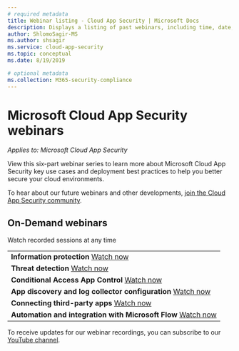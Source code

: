 ```yaml
---
# required metadata
title: Webinar listing - Cloud App Security | Microsoft Docs
description: Displays a listing of past webinars, including time, date, and subject covered.
author: ShlomoSagir-MS
ms.author: shsagir
ms.service: cloud-app-security
ms.topic: conceptual
ms.date: 8/19/2019

# optional metadata
ms.collection: M365-security-compliance
---
```


# Microsoft Cloud App Security webinars

*Applies to: Microsoft Cloud App Security*

View this six-part webinar series to learn more about Microsoft Cloud App Security key use cases and deployment best practices to help you better secure your cloud environments.

To hear about our future webinars and other developments, [join the Cloud App Security community](https://aka.ms/SecurityCommunity).

## On-Demand webinars

Watch recorded sessions at any time

| |
| --- |
| **Information protection** [Watch now](https://youtu.be/DCXNJmcMBI4) |
| **Threat detection** [Watch now](https://youtu.be/MbLHpTd4eE4) |
| **Conditional Access App Control** [Watch now](https://youtu.be/CNTLbZvi_fs) |
| **App discovery and log collector configuration** [Watch now](https://youtu.be/6SwTGf1HTYI) |
| **Connecting third-party apps** [Watch now](https://youtu.be/Tk0tnPvx6_M) |
| **Automation and integration with Microsoft Flow** [Watch now](https://youtu.be/M-JTAk4SDUQ) |

To receive updates for our webinar recordings, you can subscribe to our [YouTube channel](https://aka.ms/YouTubeSecurityCommunity).

